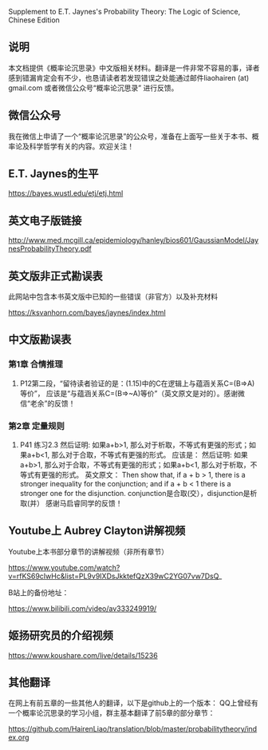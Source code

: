 Supplement to E.T. Jaynes's Probability Theory: The Logic of Science, Chinese Edition

## 说明

本文档提供《概率论沉思录》中文版相关材料。翻译是一件非常不容易的事，译者感到错漏肯定会有不少，也恳请读者若发现错误之处能通过邮件liaohairen (at) gmail.com  或者微信公众号“概率论沉思录” 进行反馈。

## 微信公众号

我在微信上申请了一个“概率论沉思录”的公众号，准备在上面写一些关于本书、概率论及科学哲学有关的内容。欢迎关注！

## E.T. Jaynes的生平

https://bayes.wustl.edu/etj/etj.html

## 英文电子版链接

http://www.med.mcgill.ca/epidemiology/hanley/bios601/GaussianModel/JaynesProbabilityTheory.pdf 


## 英文版非正式勘误表

此网站中包含本书英文版中已知的一些错误（非官方）以及补充材料

https://ksvanhorn.com/bayes/jaynes/index.html



## 中文版勘误表


### 第1章 合情推理

1. P12第二段，“留待读者验证的是：(1.15)中的C在逻辑上与蕴涵关系C=(B=>A)等价”， 应该是“与蕴涵关系C=(B=>~A)等价”（英文原文是对的）。感谢微信“老余”的反馈！

### 第2章 定量规则

1. P41 练习2.3
然后证明: 如果a+b>1, 那么对于析取，不等式有更强的形式；如果a+b<1, 那么对于合取，不等式有更强的形式。
应该是：
然后证明: 如果a+b>1, 那么对于合取，不等式有更强的形式；如果a+b<1, 那么对于析取，不等式有更强的形式。
英文原文：
Then show that, if a + b > 1, there is a stronger inequality for the conjunction; and if a + b < 1 there is a stronger one for the disjunction.
conjunction是合取(交），disjunction是析取(并）
感谢马启睿同学的反馈！                                                   






## Youtube上 Aubrey Clayton讲解视频

Youtube上本书部分章节的讲解视频（非所有章节）

https://www.youtube.com/watch?v=rfKS69cIwHc&list=PL9v9IXDsJkktefQzX39wC2YG07vw7DsQ_ 

B站上的备份地址：

https://www.bilibili.com/video/av333249919/  

## 姬扬研究员的介绍视频

https://www.koushare.com/live/details/15236


##  其他翻译
在网上有前五章的一些其他人的翻译，以下是github上的一个版本：
QQ上曾经有一个概率论沉思录的学习小组，群主基本翻译了前5章的部分章节：

https://github.com/HairenLiao/translation/blob/master/probabilitytheory/index.org



